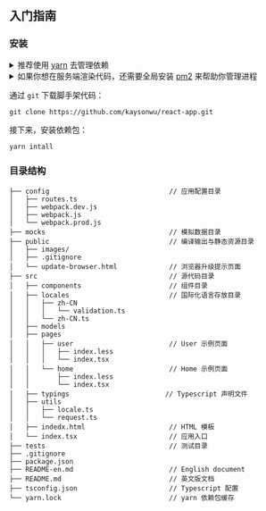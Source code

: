 ## 入门指南

### 安装

<details>
<summary>推荐使用 <a href="https://github.com/yarnpkg/yarn" target="_blank">yarn</a> 去管理依赖</summary>  

如果你还没有安装 [yarn](https://github.com/yarnpkg/yarn), 请参考 [yarn 安装指南](https://yarnpkg.com/en/docs/install) 或者直接使用以下命令安装：

```
npm install -g yarn
```
</details>

<details>
<summary>如果你想在服务端渲染代码，还需要全局安装 <a href="https://github.com/Unitech/pm2" target="_blank">pm2</a> 来帮助你管理进程</summary>  

```
yarn global add pm2
```
</details>

通过 `git` 下载脚手架代码：

```
git clone https://github.com/kaysonwu/react-app.git
```

接下来，安装依赖包：

```
yarn intall
```

### 目录结构

```
├── config                              // 应用配置目录
│   ├── routes.ts                   
│   ├── webpack.dev.js            
│   ├── webpack.js            
│   └── webpack.prod.js
├── mocks                               // 模拟数据目录
├── public                              // 编译输出与静态资源目录
│   ├── images/
│   ├── .gitignore
│   └── update-browser.html             // 浏览器升级提示页面
├── src                                 // 源代码目录
│   ├── components                      // 组件目录
│   ├── locales                         // 国际化语言存放目录
│   │   ├── zh-CN                       
│   │   │   └── validation.ts
│   │   └── zh-CN.ts       
│   ├── models                  
│   ├── pages
│   │   ├── user                        // User 示例页面
│   │   │   ├── index.less
│   │   │   └── index.tsx
│   │   └── home                        // Home 示例页面
│   │       ├── index.less
│   │       └── index.tsx
│   ├── typings                        // Typescript 声明文件
│   ├── utils
│   │   ├── locale.ts
│   │   └── request.ts
│   ├── indedx.html                     // HTML 模板 
│   └── index.tsx                       // 应用入口
├── tests                               // 测试目录
├── .gitignore
├── package.json
├── README-en.md                        // English document
├── README.md                           // 英文版文档
├── tsconfig.json                       // Typescript 配置
└── yarn.lock                           // yarn 依赖包缓存        
```
